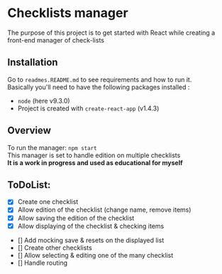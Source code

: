 # Checklists manager
The purpose of this project is to get started with React while creating a front-end manager of check-lists

## Installation 
Go to `readmes.README.md` to see requirements and how to run it.  
Basically you'll need to have the following packages installed :
- `node` (here v9.3.0)
- Project is created with `create-react-app` (v1.4.3)


## Overview
To run the manager: `npm start`  
This manager is set to handle edition on multiple checklists  
**It is a work in progress and used as educational for myself**

## ToDoList:
- [x] Create one checklist
- [x] Allow edition of the checklist (change name, remove items)
- [x] Allow saving the edition of the checklist
- [x] Allow displaying of the checklist & checking items
- [] Add mocking save & resets on the displayed list
- [] Create other checklists
- [] Allow selecting & editing one of the many checklist
- [] Handle routing